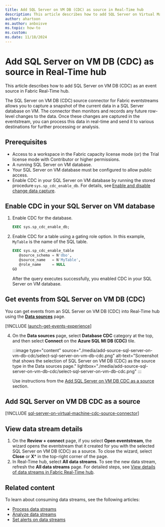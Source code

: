 ```yaml
---
title: Add SQL Server on VM DB (CDC) as source in Real-Time hub
description: This article describes how to add SQL Server on Virtual Machine (VM) Database (DB) Change Data Capture (CDC) as an event source in Fabric Real-Time hub.
author: ahartoon
ms.author: anboisve
ms.topic: how-to
ms.custom:
ms.date: 11/18/2024
---
```


# Add SQL Server on VM DB (CDC) as source in Real-Time hub

This article describes how to add SQL Server on VM DB (CDC) as an event source in Fabric Real-Time hub.

The SQL Server on VM DB (CDC) source connector for Fabric eventstreams allows you to capture a snapshot of the current data in a SQL Server database on VM. The connector then monitors and records any future row-level changes to the data. Once these changes are captured in the eventstream, you can process this data in real-time and send it to various destinations for further processing or analysis.



## Prerequisites

- Access to a workspace in the Fabric capacity license mode (or) the Trial license mode with Contributor or higher permissions. 
- A running SQL Server on VM database.
- Your SQL Server on VM database must be configured to allow public access.  
- Enable CDC in your SQL Server on VM database by running the stored procedure `sys.sp_cdc_enable_db`. For details, see [Enable and disable change data capture](/sql/relational-databases/track-changes/enable-and-disable-change-data-capture-sql-server). 

## Enable CDC in your SQL Server on VM database

1. Enable CDC for the database.     
        
   ```sql
   EXEC sys.sp_cdc_enable_db; 
   ```
2. Enable CDC for a table using a gating role option. In this example, `MyTable` is the name of the SQL table. 

    ```sql            
    EXEC sys.sp_cdc_enable_table 
       @source_schema = N'dbo', 
       @source_name   = N'MyTable', 
       @role_name     = NULL 
    GO 
    ```

    After the query executes successfully, you enabled CDC in your SQL Server on VM database.

## Get events from SQL Server on VM DB (CDC)

You can get events from an SQL Server on VM DB (CDC) into Real-Time hub using the [**Data sources**](#data-sources-page) page.

[!INCLUDE [launch-get-events-experience](./includes/launch-get-events-experience.md)]

4. On the **Data sources** page, select **Database CDC** category at the top, and then select **Connect** on the **Azure SQL MI DB (CDC)** tile. 

    :::image type="content" source="./media/add-source-sql-server-on-vm-db-cdc/select-sql-server-on-vm-db-cdc.png" alt-text="Screenshot that shows the selection of SQL Server on VM DB (CDC) as the source type in the Data sources page." lightbox="./media/add-source-sql-server-on-vm-db-cdc/select-sql-server-on-vm-db-cdc.png" :::
   
    Use instructions from the [Add SQL Server on VM DB CDC as a source](#add-sql-server-on-vm-db-cdc-as-a-source) section.  


## Add SQL Server on VM DB CDC as a source

[!INCLUDE [sql-server-on-virtual-machine-cdc-source-connector](../real-time-intelligence/event-streams/includes/sql-server-on-virtual-machine-cdc-source-connector.md)] 

## View data stream details

1. On the **Review + connect** page, if you select **Open eventstream**, the wizard opens the eventstream that it created for you with the selected SQL Server on VM DB (CDC) as a source. To close the wizard, select **Close** or **X*** in the top-right corner of the page.
1. In Real-Time hub, select **All data streams**. To see the new data stream, refresh the **All data streams** page. For detailed steps, see [View details of data streams in Fabric Real-Time hub](view-data-stream-details.md).

## Related content

To learn about consuming data streams, see the following articles:

- [Process data streams](process-data-streams-using-transformations.md)
- [Analyze data streams](analyze-data-streams-using-kql-table-queries.md)
- [Set alerts on data streams](set-alerts-data-streams.md)
